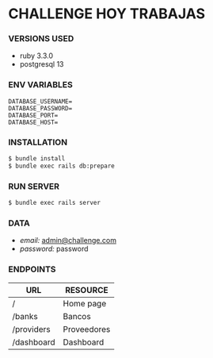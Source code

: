 # CHALLENGE HOY TRABAJAS

### VERSIONS USED

- ruby 3.3.0
- postgresql 13

### ENV VARIABLES

```
DATABASE_USERNAME=
DATABASE_PASSWORD=
DATABASE_PORT=
DATABASE_HOST=
```

### INSTALLATION

```sh
$ bundle install
$ bundle exec rails db:prepare
```

### RUN SERVER
```sh
$ bundle exec rails server
```

### DATA

- _email:_ admin@challenge.com
- _password:_ password

### ENDPOINTS

| URL | RESOURCE |
| --- | ------   |
| /   | Home page |
| /banks | Bancos |
| /providers | Proveedores |
| /dashboard | Dashboard |
